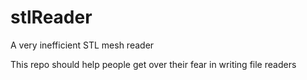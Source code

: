 # stlReader
A very inefficient STL mesh reader

This repo should help people get over their fear in writing file readers
